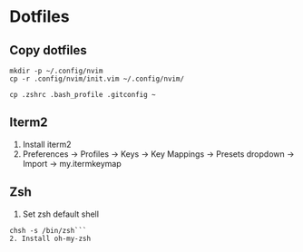 # Dotfiles

## Copy dotfiles
```
mkdir -p ~/.config/nvim
cp -r .config/nvim/init.vim ~/.config/nvim/

cp .zshrc .bash_profile .gitconfig ~
```

## Iterm2
1. Install iterm2
2. Preferences -> Profiles -> Keys -> Key Mappings -> Presets dropdown -> Import -> my.itermkeymap

## Zsh
1. Set zsh default shell
```
chsh -s /bin/zsh```
2. Install oh-my-zsh
